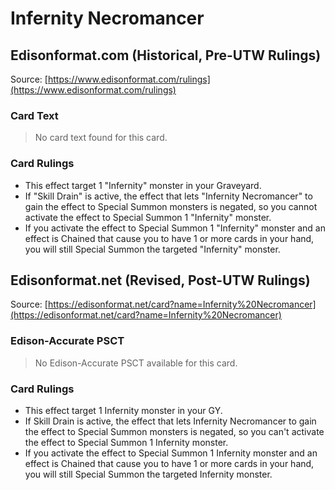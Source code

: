 # Infernity Necromancer

## Edisonformat.com (Historical, Pre-UTW Rulings)

Source: [https://www.edisonformat.com/rulings](https://www.edisonformat.com/rulings)

### Card Text

> No card text found for this card.

### Card Rulings

*   This effect target 1 "Infernity" monster in your Graveyard.
*   If "Skill Drain" is active, the effect that lets "Infernity Necromancer" to gain the effect to Special Summon monsters is negated, so you cannot activate the effect to Special Summon 1 "Infernity" monster.
*   If you activate the effect to Special Summon 1 "Infernity" monster and an effect is Chained that cause you to have 1 or more cards in your hand, you will still Special Summon the targeted "Infernity" monster.

## Edisonformat.net (Revised, Post-UTW Rulings)

Source: [https://edisonformat.net/card?name=Infernity%20Necromancer](https://edisonformat.net/card?name=Infernity%20Necromancer)

### Edison-Accurate PSCT

> No Edison-Accurate PSCT available for this card.

### Card Rulings

*   This effect target 1 Infernity monster in your GY.
*   If Skill Drain is active, the effect that lets Infernity Necromancer to gain the effect to Special Summon monsters is negated, so you can't activate the effect to Special Summon 1 Infernity monster.
*   If you activate the effect to Special Summon 1 Infernity monster and an effect is Chained that cause you to have 1 or more cards in your hand, you will still Special Summon the targeted Infernity monster.
            